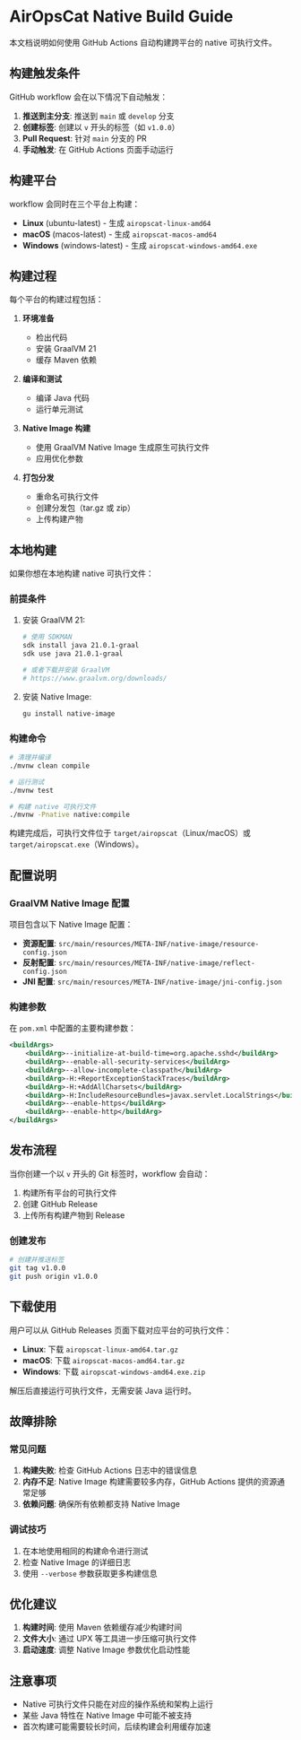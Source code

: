 # AirOpsCat Native Build Guide

本文档说明如何使用 GitHub Actions 自动构建跨平台的 native 可执行文件。

## 构建触发条件

GitHub workflow 会在以下情况下自动触发：

1. **推送到主分支**: 推送到 `main` 或 `develop` 分支
2. **创建标签**: 创建以 `v` 开头的标签（如 `v1.0.0`）
3. **Pull Request**: 针对 `main` 分支的 PR
4. **手动触发**: 在 GitHub Actions 页面手动运行

## 构建平台

workflow 会同时在三个平台上构建：

- **Linux** (ubuntu-latest) - 生成 `airopscat-linux-amd64`
- **macOS** (macos-latest) - 生成 `airopscat-macos-amd64`  
- **Windows** (windows-latest) - 生成 `airopscat-windows-amd64.exe`

## 构建过程

每个平台的构建过程包括：

1. **环境准备**
   - 检出代码
   - 安装 GraalVM 21
   - 缓存 Maven 依赖

2. **编译和测试**
   - 编译 Java 代码
   - 运行单元测试

3. **Native Image 构建**
   - 使用 GraalVM Native Image 生成原生可执行文件
   - 应用优化参数

4. **打包分发**
   - 重命名可执行文件
   - 创建分发包（tar.gz 或 zip）
   - 上传构建产物

## 本地构建

如果你想在本地构建 native 可执行文件：

### 前提条件

1. 安装 GraalVM 21:
   ```bash
   # 使用 SDKMAN
   sdk install java 21.0.1-graal
   sdk use java 21.0.1-graal
   
   # 或者下载并安装 GraalVM
   # https://www.graalvm.org/downloads/
   ```

2. 安装 Native Image:
   ```bash
   gu install native-image
   ```

### 构建命令

```bash
# 清理并编译
./mvnw clean compile

# 运行测试
./mvnw test

# 构建 native 可执行文件
./mvnw -Pnative native:compile
```

构建完成后，可执行文件位于 `target/airopscat`（Linux/macOS）或 `target/airopscat.exe`（Windows）。

## 配置说明

### GraalVM Native Image 配置

项目包含以下 Native Image 配置：

- **资源配置**: `src/main/resources/META-INF/native-image/resource-config.json`
- **反射配置**: `src/main/resources/META-INF/native-image/reflect-config.json`
- **JNI 配置**: `src/main/resources/META-INF/native-image/jni-config.json`

### 构建参数

在 `pom.xml` 中配置的主要构建参数：

```xml
<buildArgs>
    <buildArg>--initialize-at-build-time=org.apache.sshd</buildArg>
    <buildArg>--enable-all-security-services</buildArg>
    <buildArg>--allow-incomplete-classpath</buildArg>
    <buildArg>-H:+ReportExceptionStackTraces</buildArg>
    <buildArg>-H:+AddAllCharsets</buildArg>
    <buildArg>-H:IncludeResourceBundles=javax.servlet.LocalStrings</buildArg>
    <buildArg>--enable-https</buildArg>
    <buildArg>--enable-http</buildArg>
</buildArgs>
```

## 发布流程

当你创建一个以 `v` 开头的 Git 标签时，workflow 会自动：

1. 构建所有平台的可执行文件
2. 创建 GitHub Release
3. 上传所有构建产物到 Release

### 创建发布

```bash
# 创建并推送标签
git tag v1.0.0
git push origin v1.0.0
```

## 下载使用

用户可以从 GitHub Releases 页面下载对应平台的可执行文件：

- **Linux**: 下载 `airopscat-linux-amd64.tar.gz`
- **macOS**: 下载 `airopscat-macos-amd64.tar.gz`
- **Windows**: 下载 `airopscat-windows-amd64.exe.zip`

解压后直接运行可执行文件，无需安装 Java 运行时。

## 故障排除

### 常见问题

1. **构建失败**: 检查 GitHub Actions 日志中的错误信息
2. **内存不足**: Native Image 构建需要较多内存，GitHub Actions 提供的资源通常足够
3. **依赖问题**: 确保所有依赖都支持 Native Image

### 调试技巧

1. 在本地使用相同的构建命令进行测试
2. 检查 Native Image 的详细日志
3. 使用 `--verbose` 参数获取更多构建信息

## 优化建议

1. **构建时间**: 使用 Maven 依赖缓存减少构建时间
2. **文件大小**: 通过 UPX 等工具进一步压缩可执行文件
3. **启动速度**: 调整 Native Image 参数优化启动性能

## 注意事项

- Native 可执行文件只能在对应的操作系统和架构上运行
- 某些 Java 特性在 Native Image 中可能不被支持
- 首次构建可能需要较长时间，后续构建会利用缓存加速 